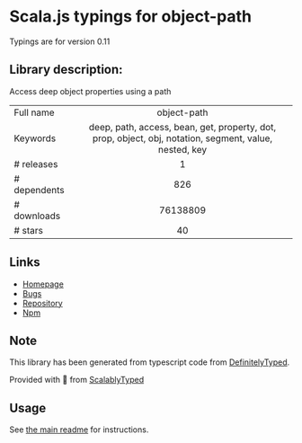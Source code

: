 
# Scala.js typings for object-path

Typings are for version 0.11

## Library description:
Access deep object properties using a path

|                    |                 |
| ------------------ | :-------------: |
| Full name          | object-path |
| Keywords           | deep, path, access, bean, get, property, dot, prop, object, obj, notation, segment, value, nested, key |
| # releases         | 1 |
| # dependents       | 826 |
| # downloads        | 76138809 |
| # stars            | 40 |

## Links
- [Homepage](https://github.com/mariocasciaro/object-path)
- [Bugs](https://github.com/mariocasciaro/object-path/issues)
- [Repository](https://github.com/mariocasciaro/object-path)
- [Npm](https://www.npmjs.com/package/object-path)
    


## Note
This library has been generated from typescript code from [DefinitelyTyped](https://definitelytyped.org).

Provided with :purple_heart: from [ScalablyTyped](https://github.com/oyvindberg/ScalablyTyped)

## Usage
See [the main readme](../../readme.md) for instructions.


